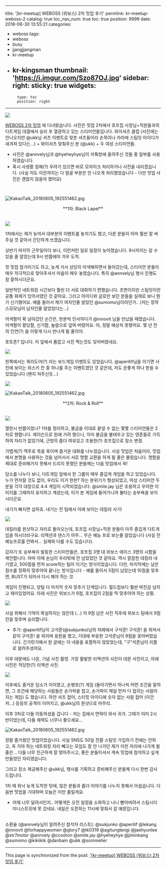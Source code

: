 
---
title: '[kr-meetup] WEBOSS (위보스) 2차 밋업 후기'
permlink: kr-meetup-weboss-2
catalog: true
toc_nav_num: true
toc: true
position: 9999
date: 2018-06-30 13:55:21
categories:
- weboss
tags:
- weboss
- busy
- jjangjjangman
- kr-meetup
- kr-kingsman
thumbnail: 'https://i.imgur.com/Szo87OJ.jpg'
sidebar:
    right:
        sticky: true
widgets:
    -
        type: toc
        position: right
---


![](https://i.imgur.com/Szo87OJ.jpg)


[WEBOSS 2차 밋업](https://steemit.com/kr/@weboss/2-weboss--on-june-29th) 에 다녀왔습니다. 사진은 밋업 2차에서 호프집 사장님+직원들과의 다트게임 대결에서 승리 후 열광하고 있는 스티미언들입니다. 와이셔츠 클럽 (사진에는 안나오지만 @ukk님 셔츠 이벤트로 맞춘 셔츠들이라 손목이나 카라에 스팀잇 아이디가 새겨져 있다는...) + 와이셔츠 맞춰주신 분 (@ukk) + 두 여성 스티미언들. 

* 사진은 @annvely님과 @hyeheyhye님이 카톡방에 올려주신 것들 중 일부를 사용하였습니다.
* 혹시 사생활 침해(?) 우려가 있으면 바로 모자이크 처리하거나 사진을 내리겠습니다. (사실 저도 이전까지는 다 얼굴 부분은 안 나오게 처리했었습니다 - 다만 밋업 사진은 괜찮지 않을까 했어요)
<br>

![KakaoTalk_20180605_192551462.jpg](https://cdn.steemitimages.com/DQmUkJwjgJcMKhEXNP1A4yrDrxtkvdkXHiHfJkSSTUvTqnS/KakaoTalk_20180605_192551462.jpg)
<center>
**1차: Black Lapel**
</center>
<br>

![](https://i.imgur.com/8UMiV5M.jpg)

1차에서는 제가 늦어서 대부분의 이벤트를 놓치기도 했고, 다른 분들이 아마 훨씬 잘 써주실 것 같아서 간단하게 쓰겠습니다.

상반기 마지막 근무일이다 보니, 이런저런 일로 일정이 늦어졌습니다. 9시까지는 갈 수 있을 줄 알았는데 9시 반쯤에야 겨우 도착. 

첫 밋업 참가이기도 하고, 늦게 가서 상당히 어색해하면서 들어갔는데, 스티미언 분들이 매우 적극적으로 맞아주셔서 마음이 매우 놓였습니다. 특히 @annvely님 행사 진행도 참 잘하시더군요. 

일반적인 네트워킹 시간보다 훨씬 더 서로 대화하기 편했습니다. 초면이지만 스팀잇이란 공통 화제가 있어서였던 것 같아요. 그리고 아이디와 글로만 보던 분들을 실제로 보니 뭔가 신기했어요. 예를 들어서 제가 여자인줄 알았던 @sumomo님이라던가.. (저는 정작 스모모님이 남자인줄 알았었다는...)

어색함이 확 날아갔던 순간은, 한분씩 인사하다가 @innovit 님을 만났을 때였습니다. 어색함이 황당함, 신기함, 놀람으로 덮여 버렸어요. 아, 정말 예상치 못했어요. 몇 년 전의 인연(?) 을 이렇게 다시 만나게 될 줄이야. 

포토존? 입니다. 저 앞에서 폼잡고 사진 찍는것도 잊어버렸네요.

![](https://i.imgur.com/r8FEAbJ.jpg)


한쪽에서는 쿼리도어(?) 라는 보드게임 이벤트도 있었습니다. @aperitif님을 이기면 사진에 보이는 위스키 잔 중 하나를 주는 이벤트였던 것 같은데, 저도 운좋게 하나 받을 수 있었습니다 (왠지 져주신듯...)


![](https://i.imgur.com/ERVhFqr.jpg)


![KakaoTalk_20180605_192551462.jpg](https://cdn.steemitimages.com/DQmUkJwjgJcMKhEXNP1A4yrDrxtkvdkXHiHfJkSSTUvTqnS/KakaoTalk_20180605_192551462.jpg)
<center>
**2차: Rock & Roll**
</center>
<br>

![](https://i.imgur.com/BmpZ1qS.jpg)

열한시 반쯤이었나? 1차를 정리하고, 불금을 이대로 끝낼 수 없는 몇몇 스티미언들은 2차로 향합니다. 제이슨으로 원래 가려 했으나, 이미 불금을 불태우고 있는 영혼들로 가득하여 자리가 없었기에, 근방의 좀더 여유있고 조용한(?) 호프집으로 장소 변경. 

가볍게(?) 맥주로 목을 축이며 즐거운 대화를 나누었습니다. 사실 밋업은 처음이라, 밋업에서 본명을 사용하는 것을 넘어서서 서로 명함 교환을 하게 될 줄은 몰랐습니다. 명함을 제대로 준비해가지 못해서 드리지 못했던 분들께는 다음 밋업에서 꼭!

담소를 나누다 보니, 다트게임 앞에서 한 그룹이 매우 즐겁게 게임을 하고 있었습니다. 누가 먼저랄 것도 없이, 우리도 이거 한판? 하는 분위기가 형성되었고, 여성 스티미언 두 분을 각각 대장으로 4:4 게임이 시작되었습니다. @smile.jay 님은 조용하고 우아한 이미지를 그때까지 유지하고 계셨는데, 이거 본 게임에 들어가니까 불타는 승부욕을 보이시더군요.

내기가 빠지면 섭하죠. 내기는 진 팀에서 아래 보이는 데킬라 사기!

![](https://i.imgur.com/tTffJRd.jpg)

데킬라를 원샷하고 자리로 돌아오는데, 호프집 사장님+직원 분들이 아주 즐겁게 다트게임을 하시더라구요. 리액션과 댄스가 아주... 무슨 예능 프로 보는줄 알았습니다 (사실 전 예능프로를 안봐서... 실제와 다를 수도 있습니다). 

갑자기 또 승부욕이 발동한 스티미언들은, 호프집 3명 대 위보스 에이스 3명의 시합을 제안합니다. 아마 이때 손님이 우리밖에 안 남았었던 것 같아요. 역시 깔끔한 데킬라 내기였고, 500점을 먼저 score하는 팀이 이기는 방식이었습니다. 다만, 마지막에는 남은 점수를 정확히 맞추어야 끝나는 방식입니다 - 예를 들어서 5점이 남았는데 10점을 맞추면, BUST가 되어서 다시 해야 하는 것. 

게임이 진행되고, 양팀 다 마지막 숫자 맞추기 단계입니다. 월드컵보다 훨씬 박진감 넘치고 재미있었어요. 아래 사진은 위보스가 9점, 호프집이 2점을 딱 맞추어야 하는 상황. 

![](https://i.imgur.com/0k5bQte.jpg)

사실 취해서 기억이 확실하지는 않은데 (...) 저 9점 남은 사진 직후에 위보스 팀에서 9점 칸을 맞추며 승리합니다.

* 추가: @aperitif님이 고석준(@sukjunko)님의 차례에서 구석준! 구석준! 을 외쳐서 같이 구석준! 을 외치며 응원을 했고, 기대에 부응한 고석준님이 9점을 꽂아버렸습니다. 긴가민가해서 원 글에는 이 내용을 포함하지 않았었는데, "구"석준님이 리플로 알려주셨어요.

이후 대문에도 나온, 기념 사진 촬영. 가장 활발한 리액션의 사진이 대문 사진이고, 아래 사진은 적당한(?) 리액션 사진.

![](https://i.imgur.com/pbLkjQf.jpg)

이후에도 즐거운 담소가 이어졌고, 손병호(?) 게임 (돌아가면서 하나씩 어떤 조건을 말하면, 그 조건에 해당하는 사람들은 손가락을 접고, 손가락이 제일 먼저 다 접히는 사람이 지는 게임) 도 했습니다. 하얀 셔츠 접어, 스티밋 아이디에 숫자 없는 사람 접어 (이건 저...) 등등의 공격이 이어지고, @ukk님의 원샷으로 마무리.

이후 3차로 다들 이동하셨을 겁니다 - 저는 집에서 연락이 와서 귀가. 그때가 이미 2시 반이었는데, 다들 체력도 너무나 좋으세요...

![KakaoTalk_20180605_192551462.jpg](https://cdn.steemitimages.com/DQmUkJwjgJcMKhEXNP1A4yrDrxtkvdkXHiHfJkSSTUvTqnS/KakaoTalk_20180605_192551462.jpg)

정말 즐거웠던 밋업이었습니다. 사실 SNS도 50일 전쯤 스팀잇 가입하기 전에는 안하고, 꼭 가야 하는 네트워킹 자리 빼고는 모임도 잘 안 나가던 제가 이런 자리에 나가게 될 줄은... 다들 너무 친근하게 잘 맞아주시고, 좋은 분들이셔서 계속 밋업에 참석하고 싶게 만들었던 자리였습니다.

그리고 장소 제공해주신 @ukk님, 행사를 기획하고 준비해주신 분들께 다시 한번 감사드립니다. 

1차 때 워낙 늦게 도착한 탓에, 많은 분들과 좀더 이야기를 나누지 못해서 아쉽습니다. 다음번 밋업을 기대하며 오늘은 이만 줄일게요.

* 어제 너무 달려서인지.. 어떻게든 오전 일정을 소화하고 나니 뻗어버려서 스팀시티 미니스트릿에 못 갔네요. 내일은 오픈하는 11시에 맞춰서 갈 예정입니다.

<br>
소환술 (@annvely님이 알려주신 참석자 리스트):
@sukjunko @aperitif @lekang @innovit @forhappywomen @glory7 @tk0319 @agitungtengi @jaehyunlee @str7motor @annvely @ccodron @smile.jay @hyeheyhye @jiminkang @sumomo @kikiikik @danbain @ukk @sommelier


- - -

This page is synchronized from the post: ['[kr-meetup] WEBOSS (위보스) 2차 밋업 후기'](https://steemit.com/@glory7/kr-meetup-weboss-2)
